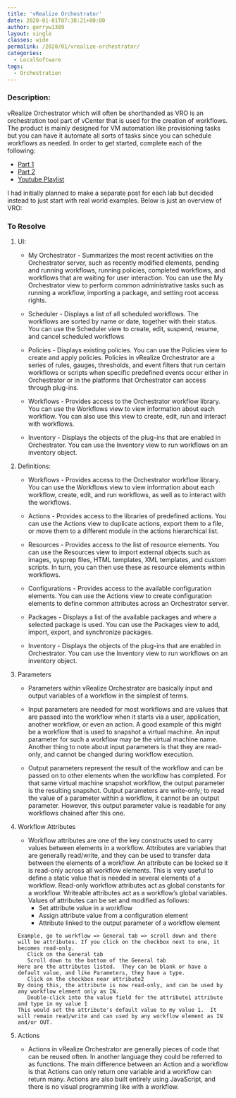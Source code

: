 ```yaml
---
title: 'vRealize Orchestrator'
date: 2020-01-01T07:38:21+00:00
author: gerryw1389
layout: single
classes: wide
permalink: /2020/01/vrealize-orchestrator/
categories:
  - LocalSoftware
tags:
  - Orchestration
---
```

<!--more-->

### Description:

vRealize Orchestrator which will often be shorthanded as VRO is an orchestration tool part of vCenter that is used for the creation of workflows. The product is mainly designed for VM automation like provisioning tasks but you can have it automate all sorts of tasks since you can schedule workflows as needed. In order to get started, complete each of the following:
   - [Part 1](https://docs.hol.vmware.com/HOL-2019/hol-1921-05-cmp_html_en/)
   - [Part 2](http://docs.hol.vmware.com/HOL-2019/hol-1921-06-cmp_html_en/)
   - [Youtube Playlist](https://www.youtube.com/playlist?list=PL1JSSDnw-d0ETv0GM6KOUoVKg_M-IFwzi)

I had initially planned to make a separate post for each lab but decided instead to just start with real world examples. Below is just an overview of VRO:

### To Resolve

1. UI:

   - My Orchestrator - Summarizes the most recent activities on the Orchestrator server, such as recently modified elements, pending and running workflows, running policies, completed workflows, and workflows that are waiting for user interaction. You can use the My Orchestrator view to perform common administrative tasks such as running a workflow, importing a package, and setting root access rights.

   - Scheduler - Displays a list of all scheduled workflows. The workflows are sorted by name or date, together with their status. You can use the Scheduler view to create, edit, suspend, resume, and cancel scheduled workflows

   - Policies - Displays existing policies. You can use the Policies view to create and apply policies. Policies in vRealize Orchestrator are a series of rules, gauges, thresholds, and event filters that run certain workflows or scripts when specific predefined events occur either in Orchestrator or in the platforms that Orchestrator can access through plug-ins.

   - Workflows - Provides access to the Orchestrator workflow library. You can use the Workflows view to view information about each workflow. You can also use this view to create, edit, run and interact with workflows.

   - Inventory - Displays the objects of the plug-ins that are enabled in Orchestrator. You can use the Inventory view to run workflows on an inventory object.

2. Definitions:

   - Workflows - Provides access to the Orchestrator workflow library. You can use the Workflows view to view information about each workflow, create, edit, and run workflows, as well as to interact with the workflows.

   - Actions - Provides access to the libraries of predefined actions. You can use the Actions view to duplicate actions, export them to a file, or move them to a different module in the actions hierarchical list.

   - Resources - Provides access to the list of resource elements. You can use the Resources view to import external objects such as images, sysprep files, HTML templates, XML templates, and custom scripts. In turn, you can then use these as resource elements within workflows.

   - Configurations - Provides access to the available configuration elements. You can use the Actions view to create configuration elements to define common attributes across an Orchestrator server.

   - Packages - Displays a list of the available packages and where a selected package is used. You can use the Packages view to add, import, export, and synchronize packages.

   - Inventory - Displays the objects of the plug-ins that are enabled in Orchestrator. You can use the Inventory view to run workflows on an inventory object. 

3. Parameters

   - Parameters within vRealize Orchestrator are basically input and output variables of a workflow in the simplest of terms.

   - Input parameters are needed for most workflows and are values that are passed into the workflow when it starts via a user, application, another workflow, or even an action. A good example of this might be a workflow that is used to snapshot a virtual machine.  An input parameter for such a workflow may be the virtual machine name. Another thing to note about input parameters is that they are read-only, and cannot be changed during workflow execution.

   - Output parameters represent the result of the workflow and can be passed on to other elements when the workflow has completed. For that same virtual machine snapshot workflow, the output parameter is the resulting snapshot. Output parameters are write-only; to read the value of a parameter within a workflow, it cannot be an output parameter. However, this output parameter value is readable for any workflows chained after this one.

4. Workflow Attributes

   - Workflow attributes are one of the key constructs used to carry values between elements in a workflow. Attributes are variables that are generally read/write, and they can be used to transfer data between the elements of a workflow. An attribute can be locked so it is read-only across all workflow elements. This is very useful to define a static value that is needed in several elements of a workflow. Read-only workflow attributes act as global constants for a workflow. Writeable attributes act as a workflow’s global variables. Values of attributes can be set and modified as follows:
     -  Set attribute value in a workflow
     - Assign attribute value from a configuration element
     - Attribute linked to the output parameter of a workflow element

   ```escape
   Example, go to workflow => General tab => scroll down and there will be attributes. If you click on the checkbox next to one, it becomes read-only.
      Click on the General tab
      Scroll down to the bottom of the General tab
   Here are the attributes listed.  They can be blank or have a default value, and like Parameters, they have a type.
      Click on the checkbox near attribute2
   By doing this, the attribute is now read-only, and can be used by any workflow element only as IN.
      Double-click into the value field for the attribute1 attribute and type in my value 1
   This would set the attribute's default value to my value 1.  It will remain read/write and can used by any workflow element as IN and/or OUT. 
   ```

5. Actions

   - Actions in vRealize Orchestrator are generally pieces of code that can be reused often.  In another language they could be referred to as functions. The main difference between an Action and a workflow is that Actions can only return one variable and a workflow can return many.  Actions are also built entirely using JavaScript, and there is no visual programming like with a workflow.  
